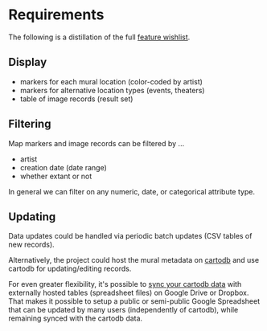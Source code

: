 # Requirements

The following is a distillation of the full [feature wishlist](https://docs.google.com/document/d/1H4wqqPB85Xbm7w-PLNK3vQJEP7w5Ux0YfVOeBMQavMA/edit).


## Display

* markers for each mural location (color-coded by artist)
* markers for alternative location types (events, theaters) 
* table of image records (result set)


## Filtering

Map markers and image records can be filtered by ...
* artist
* creation date (date range)
* whether extant or not

In general we can filter on any numeric, date, or categorical attribute type.


## Updating

Data updates could be handled via periodic batch updates (CSV tables of new records).

Alternatively, the project could host the mural metadata on [cartodb](http://docs.cartodb.com/cartodb-editor.html#tables) and use cartodb for updating/editing records.

For even greater flexibility, it's possible to [sync your cartodb data](http://docs.cartodb.com/cartodb-editor.html#syncing-tables) with externally hosted tables (spreadsheet files) on Google Drive or Dropbox.  That makes it possible to setup a public or semi-public Google Spreadsheet that can be updated by many users (independently of cartodb), while remaining synced with the cartodb data.
